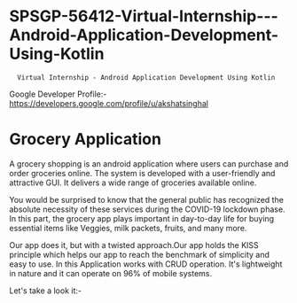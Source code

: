 # SPSGP-56412-Virtual-Internship---Android-Application-Development-Using-Kotlin
      Virtual Internship - Android Application Development Using Kotlin

Google Developer Profile:-https://developers.google.com/profile/u/akshatsinghal

# Grocery Application
A grocery shopping is an android application where users can purchase and order groceries online. The system is developed with a user-friendly and attractive GUI. It delivers a wide range of groceries available online. 

You would be surprised to know that the general public has recognized the absolute necessity of these services during the COVID-19 lockdown phase. In this part, the grocery app plays important in day-to-day life for buying essential items like Veggies, milk packets, fruits, and many more.

Our app does it, but with a twisted approach.Our app holds the KISS principle which helps our app to reach the benchmark of simplicity and easy to use. In this Application works with CRUD operation. It's lightweight in nature and it can operate on 96% of mobile systems.

Let's take a look it:-

